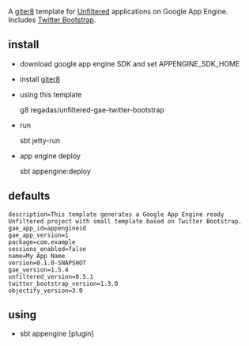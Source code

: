 A [giter8][g8] template for [Unfiltered][unfiltered] applications on Google App Engine. Includes [Twitter Bootstrap][twitter].

## install

* download google app engine SDK and set APPENGINE_SDK_HOME
* install [giter8][g8]
* using this template

    g8 regadas/unfiltered-gae-twitter-bootstrap
    
* run

    sbt
    jetty-run
    
* app engine deploy
    
    sbt appengine:deploy

## defaults

    description=This template generates a Google App Engine ready Unfiltered project with small template based on Twitter Bootstrap.
    gae_app_id=appengineid
    gae_app_version=1
    package=com.example
    sessions_enabled=false
    name=My App Name
    version=0.1.0-SNAPSHOT
    gae_version=1.5.4
    unfiltered_version=0.5.1
    twitter_bootstrap_version=1.3.0
    objectify_version=3.0

## using

* sbt appengine [plugin]

[plugin-gae]: https://github.com/eed3si9n/sbt-appengine
[g8]: http://github.com/n8han/giter8#readme
[unfiltered]: http://github.com/n8han/unfiltered#readme
[twitter]: http://twitter.github.com/bootstrap/

